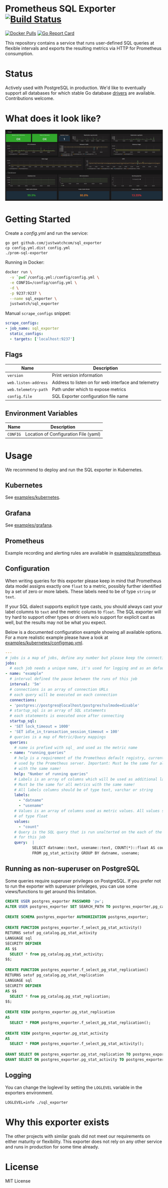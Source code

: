 # Prometheus SQL Exporter [![Build Status](https://travis-ci.org/justwatchcom/sql_exporter.svg?branch=master)](https://travis-ci.org/justwatchcom/sql_exporter)

[![Docker Pulls](https://img.shields.io/docker/pulls/justwatch/sql_exporter.svg?maxAge=604800)](https://hub.docker.com/r/justwatch/sql_exporter)
[![Go Report Card](https://goreportcard.com/badge/github.com/justwatchcom/sql_exporter)](https://goreportcard.com/report/github.com/justwatchcom/sql_exporter)

This repository contains a service that runs user-defined SQL queries at flexible intervals and exports the resulting metrics via HTTP for Prometheus consumption.

Status
======

Actively used with PostgreSQL in production. We'd like to eventually support all databases for which stable Go database [drivers](https://github.com/golang/go/wiki/SQLDrivers) are available. Contributions welcome.

What does it look like?
=======================

![Grafana DB Dashboard](/examples/grafana/screenshot.jpg?raw=true)

Getting Started
===============

Create a _config.yml_ and run the service:

```
go get github.com/justwatchcom/sql_exporter
cp config.yml.dist config.yml
./prom-sql-exporter
```

Running in Docker:

```bash
docker run \
  -v `pwd`/config.yml:/config/config.yml \
  -e CONFIG=/config/config.yml \
  -d \
  -p 9237:9237 \
  --name sql_exporter \
  justwatch/sql_exporter
```

Manual `scrape_configs` snippet:

```yaml
scrape_configs:
- job_name: sql_exporter
  static_configs:
  - targets: ['localhost:9237']
```

Flags
-----

Name    | Description
--------|------------
`version` | Print version information
`web.listen-address` | Address to listen on for web interface and telemetry
`web.telemetry-path` | Path under which to expose metrics
`config.file` | SQL Exporter configuration file name

Environment Variables
---------------------

Name    | Description
--------|------------
`CONFIG`  | Location of Configuration File (yaml)

Usage
=====

We recommend to deploy and run the SQL exporter in Kubernetes.

Kubernetes
----------

See [examples/kubernetes](https://github.com/justwatchcom/sql_exporter/tree/master/examples/kubernetes).

Grafana
-------

See [examples/grafana](https://github.com/justwatchcom/sql_exporter/tree/master/examples/grafana).

Prometheus
----------

Example recording and alerting rules are available in [examples/prometheus](https://github.com/justwatchcom/sql_exporter/tree/master/examples/prometheus).

Configuration
-------------

When writing queries for this exporter please keep in mind that Prometheus data
model assigns exactly one `float` to a metric, possibly further identified by a
set of zero or more labels. These labels need to be of type `string` or `text`.

If your SQL dialect supports explicit type casts, you should always cast your
label columns to `text` and the metric colums to `float`. The SQL exporter will
try hard to support other types or drivers w/o support for explicit cast as well,
but the results may not be what you expect.

Below is a documented configuration example showing all available options.
For a more realistic example please have a look at [examples/kubernetes/configmap.yml](https://github.com/justwatchcom/sql_exporter/blob/master/examples/kubernetes/configmap.yml).

```yaml
---
# jobs is a map of jobs, define any number but please keep the connection usage on the DBs in mind
jobs:
  # each job needs a unique name, it's used for logging and as an default label
- name: "example"
  # interval defined the pause between the runs of this job
  interval: '5m'
  # connections is an array of connection URLs
  # each query will be executed on each connection
  connections:
  - 'postgres://postgres@localhost/postgres?sslmode=disable'
  # startup_sql is an array of SQL statements
  # each statements is executed once after connecting
  startup_sql:
  - 'SET lock_timeout = 1000'
  - 'SET idle_in_transaction_session_timeout = 100'
  # queries is a map of Metric/Query mappings
  queries:
    # name is prefied with sql_ and used as the metric name
  - name: "running_queries"
    # help is a requirement of the Prometheus default registry, currently not
    # used by the Prometheus server. Important: Must be the same for all metrics
    # with the same name!
    help: "Number of running queries"
    # Labels is an array of columns which will be used as additional labels.
    # Must be the same for all metrics with the same name!
    # All labels columns should be of type text, varchar or string
    labels:
      - "datname"
      - "usename"
    # Values is an array of columns used as metric values. All values should be
    # of type float
    values:
      - "count"
    # Query is the SQL query that is run unalterted on the each of the connections
    # for this job
    query:  |
            SELECT datname::text, usename::text, COUNT(*)::float AS count
            FROM pg_stat_activity GROUP BY datname, usename;
```

Running as non-superuser on PostgreSQL
--------------------------------------

Some queries require superuser privileges on PostgreSQL.
If you prefer not to run the exporter with superuser privileges, you can use some views/functions to get around this limitation.

```sql
CREATE USER postgres_exporter PASSWORD 'pw';
ALTER USER postgres_exporter SET SEARCH_PATH TO postgres_exporter,pg_catalog;

CREATE SCHEMA postgres_exporter AUTHORIZATION postgres_exporter;

CREATE FUNCTION postgres_exporter.f_select_pg_stat_activity()
RETURNS setof pg_catalog.pg_stat_activity
LANGUAGE sql
SECURITY DEFINER
AS $$
  SELECT * from pg_catalog.pg_stat_activity;
$$;

CREATE FUNCTION postgres_exporter.f_select_pg_stat_replication()
RETURNS setof pg_catalog.pg_stat_replication
LANGUAGE sql
SECURITY DEFINER
AS $$
  SELECT * from pg_catalog.pg_stat_replication;
$$;

CREATE VIEW postgres_exporter.pg_stat_replication
AS
  SELECT * FROM postgres_exporter.f_select_pg_stat_replication();

CREATE VIEW postgres_exporter.pg_stat_activity
AS
  SELECT * FROM postgres_exporter.f_select_pg_stat_activity();

GRANT SELECT ON postgres_exporter.pg_stat_replication TO postgres_exporter;
GRANT SELECT ON postgres_exporter.pg_stat_activity TO postgres_exporter;
```

Logging
-------

You can change the loglevel by setting the `LOGLEVEL` variable in the exporters
environment.

```
LOGLEVEL=info ./sql_exporter
```

Why this exporter exists
========================

The other projects with similar goals did not meet our requirements on either
maturity or flexibility. This exporter does not rely on any other service and
runs in production for some time already.

License
=======

MIT License
